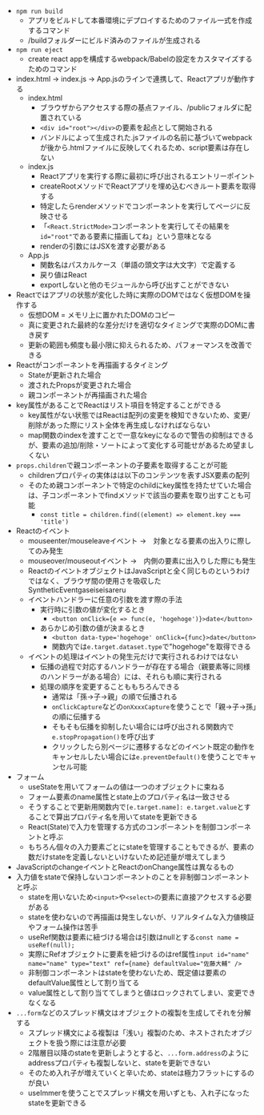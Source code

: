 - `npm run build`
  - アプリをビルドして本番環境にデプロイするためのファイル一式を作成するコマンド
  - /buildフォルダーにビルド済みのファイルが生成される
- `npm run eject`
  - create react appを構成するwebpack/Babelの設定をカスタマイズするためのコマンド
- index.html → index.js → App.jsのラインで連携して、Reactアプリが動作する
  - index.html
    - ブラウザからアクセスする際の基点ファイル、/publicフォルダに配置されている
    - `<div id="root"></div>`の要素を起点として開始される
    - バンドルによって生成された.jsファイルの名前に基づいてwebpackが後から.htmlファイルに反映してくれるため、script要素は存在しない
  - index.js
    - Reactアプリを実行する際に最初に呼び出されるエントリーポイント
    - createRootメソッドでReactアプリを埋め込むべきルート要素を取得する
    - 特定したらrenderメソッドでコンポーネントを実行してページに反映させる
    - 「`<React.StrictMode>`コンポーネントを実行してその結果を`id="root"`である要素に描画してね」という意味となる
    - renderの引数にはJSXを渡す必要がある
  - App.js
    - 関数名はパスカルケース（単語の頭文字は大文字）で定義する
    - 戻り値はReact
    - exportしないと他のモジュールから呼び出すことができない
- Reactではアプリの状態が変化した時に実際のDOMではなく仮想DOMを操作する
  - 仮想DOM = メモリ上に置かれたDOMのコピー
  - 真に変更された最終的な差分だけを適切なタイミングで実際のDOMに書き戻す
  - 更新の範囲も頻度も最小限に抑えられるため、パフォーマンスを改善できる
- Reactがコンポーネントを再描画するタイミング
  - Stateが更新された場合
  - 渡されたPropsが変更された場合
  - 親コンポーネントが再描画された場合
- key属性があることでReactはリスト項目を特定することができる
  - key属性がない状態ではReactは配列の変更を検知できないため、変更/削除があった際にリスト全体を再生成しなければならない
  - map関数のindexを渡すことで一意なkeyになるので警告の抑制はできるが、要素の追加/削除・ソートによって変化する可能せがあるため望ましくない
- `props.children`で親コンポーネントの子要素を取得することが可能
  - childrenプロパティの実体はは以下のコンテンツを表すJSX要素の配列
  - そのため親コンポーネントで特定のchildにkey属性を持たせていた場合は、子コンポーネントでfindメソッドで該当の要素を取り出すことも可能
    - `const title = children.find((element) => element.key === 'title')`
- Reactのイベント
  - mouseenter/mouseleaveイベント →　対象となる要素の出入りに際してのみ発生
  - mouseover/mouseoutイベント →　内側の要素に出入りした際にも発生
  - ReactのイベントオブジェクトはJavaScriptと全く同じものというわけではなく、ブラウザ間の使用さを吸収したSyntheticEventgaseiseisareru
  - イベントハンドラーに任意の引数を渡す際の手法
    - 実行時に引数の値が変化するとき
      - `<button onClick={e => func(e, 'hogehoge')}>date</button>`
    - あらかじめ引数の値が決まるとき
      - `<button data-type='hogehoge' onClick={func}>date</button>`
      - 関数内では`e.target.dataset.type`で"hogehoge"を取得できる
  - イベントの処理はイベントの発生元だけで実行されるわけではない
    - 伝播の過程で対応するハンドラーが存在する場合（親要素等に同様のハンドラーがある場合）には、それらも順に実行される
    - 処理の順序を変更することももちろんできる
      - 通常は「孫→子→親」の順で伝播される
      - `onClickCapture`などの`onXxxxCapture`を使うことで「親→子→孫」の順に伝播する
      - そもそも伝播を抑制したい場合には呼び出される関数内で`e.stopPropagation()`を呼び出す
      - クリックしたら別ページに遷移するなどのイベント既定の動作をキャンセルしたい場合には`e.preventDefault()`を使うことでキャンセル可能
- フォーム
  - useStateを用いてフォームの値は一つのオブジェクトに束ねる
  - フォーム要素のname属性とstate上のプロパティ名は一致させる
  - そうすることで更新用関数内で`[e.target.name]: e.target.value`とすることで算出プロパティ名を用いてstateを更新できる
  - React(State)で入力を管理する方式のコンポーネントを制御コンポーネントと呼ぶ
  - もちろん個々の入力要素ごとにstateを管理することもできるが、要素の数だけstateを定義しないといけないため記述量が増えてしまう
- JavaScriptのchangeイベントとReactのonChange属性は異なるもの
- 入力値をstateで保持しないコンポーネントのことを非制御コンポーネントと呼ぶ
  - stateを用いないため`<input>`や`<select>`の要素に直接アクセスする必要がある
  - stateを使わないので再描画は発生しないが、リアルタイムな入力値検証やフォーム操作は苦手
  - useRef関数は要素に紐づける場合は引数はnullとする`const name = useRef(null);`
  - 実際にRefオブジェクトに要素を紐づけるのはref属性`input id="name" name="name" type="text" ref={name} defaultValue="佐藤大輔" />`
  - 非制御コンポーネントはstateを使わないため、既定値は要素のdefaultValue属性として割り当てる
  - value属性として割り当ててしまうと値はロックされてしまい、変更できなくなる
- `...form`などのスプレッド構文はオブジェクトの複製を生成してそれを分解する
  - スプレッド構文による複製は「浅い」複製のため、ネストされたオブジェクトを扱う際には注意が必要
  - 2階層目以降のstateを更新しようとすると、`...form.address`のようにaddressプロパティも複製しないと、stateを更新できない
  - そのため入れ子が増えていくと辛いため、stateは極力フラットにするのが良い
  - useImmerを使うことでスプレッド構文を用いずとも、入れ子になったstateを更新できる